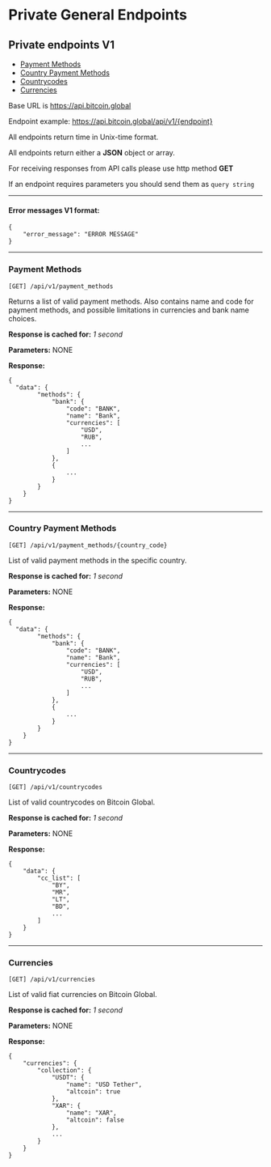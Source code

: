 # Private General Endpoints

## Private endpoints V1

* [Payment Methods](#payment-methods)
* [Country Payment Methods](#country-payment-methods)
* [Countrycodes](#countrycodes)
* [Currencies](#currencies)
    
Base URL is https://api.bitcoin.global

Endpoint example: https://api.bitcoin.global/api/v1/{endpoint}

All endpoints return time in Unix-time format.

All endpoints return either a __JSON__ object or array.

For receiving responses from API calls please use http method __GET__

If an endpoint requires parameters you should send them as `query string`

___
#### Error messages V1 format:

```json5
{
    "error_message": "ERROR MESSAGE"
}
```
___
### Payment Methods

```
[GET] /api/v1/payment_methods
```
Returns a list of valid payment methods. Also contains name and code for payment methods, and possible limitations in currencies and bank name choices.

**Response is cached for:**
_1 second_

**Parameters:**
NONE

**Response:**
```json5
{
  "data": {
        "methods": {
            "bank": {
                "code": "BANK",
                "name": "Bank",
                "currencies": [
                    "USD",
                    "RUB",
                    ...
                ]
            },
            {
                ...
            }
        }
    }
}
```
___

### Country Payment Methods

```
[GET] /api/v1/payment_methods/{country_code}
```
List of valid payment methods in the specific country.

**Response is cached for:**
_1 second_

**Parameters:**
NONE

**Response:**
```json5
{
  "data": {
        "methods": {
            "bank": {
                "code": "BANK",
                "name": "Bank",
                "currencies": [
                    "USD",
                    "RUB",
                    ...
                ]
            },
            {
                ...
            }
        }
    }
}
```
___

### Countrycodes

```
[GET] /api/v1/countrycodes
```
List of valid countrycodes on Bitcoin Global.

**Response is cached for:**
_1 second_

**Parameters:**
NONE

**Response:**
```json5
{
    "data": {
        "cc_list": [
            "BY",
            "MR",
            "LT",
            "BD",
            ...
        ]
    }
}
```
___


### Currencies

```
[GET] /api/v1/currencies
```
List of valid fiat currencies on Bitcoin Global.

**Response is cached for:**
_1 second_

**Parameters:**
NONE

**Response:**
```json5
{
    "currencies": {
        "collection": {
            "USDT": {
                "name": "USD Tether",
                "altcoin": true
            },
            "XAR": {
                "name": "XAR",
                "altcoin": false
            },
            ...
        }
    }
}
```